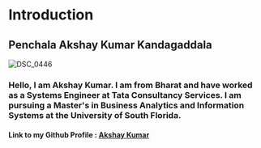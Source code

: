 # Introduction

## Penchala Akshay Kumar Kandagaddala

![DSC_0446](https://github.com/pk1akshay/Introduction/assets/111334745/5888e59f-2bf8-4cf5-aad4-c45a2764100f)


### Hello, I am Akshay Kumar. I am from Bharat and have worked as a Systems Engineer at Tata Consultancy Services. I am pursuing a Master's in Business Analytics and Information Systems at the University of South Florida.

#### Link to my Github Profile : [Akshay Kumar](https://github.com/pk1akshay)
